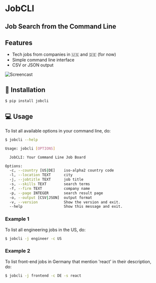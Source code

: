 # JobCLI
## Job Search from the Command Line

## Features
- Tech jobs from companies in :us: and :de: (for now)
- Simple command line interface
- CSV or JSON output

![Screencast]()

## :electric_plug: Installation
```bash
$ pip install jobcli
```

## :computer: Usage

To list all available options in your command line, do:
```bash
$ jobcli --help

Usage: jobcli [OPTIONS]

  JobCLI: Your Command Line Job Board

Options:
  -c, --country [US|DE]    iso-alpha2 country code
  -l, --location TEXT      city
  -j, --jobtitle TEXT      job title
  -s, --skills TEXT        search terms
  -f, --firm TEXT          company name
  -p, --page INTEGER       search result page
  -o, --output [CSV|JSON]  output format
  -v, --version            Show the version and exit.
  --help                   Show this message and exit.
```

### Example 1
To list all engineering jobs in the US, do:
```bash
$ jobcli -j engineer -c US
```

### Example 2
To list front-end jobs in Germany that mention 'react' in their description, do:
```bash
$ jobcli -j frontend -c DE -s react
```

